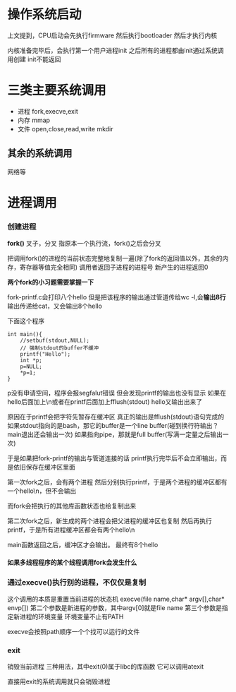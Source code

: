 # 操作系统启动
上文提到，CPU启动会先执行firmware
然后执行bootloader
然后才执行内核

内核准备完毕后，会执行第一个用户进程init
之后所有的进程都由init通过系统调用创建
init不能返回

# 三类主要系统调用 
- 进程
fork,execve,exit
- 内存
mmap
- 文件
open,close,read,write
mkdir

## 其余的系统调用
网络等

# 进程调用

### 创建进程
**fork()**
叉子，分叉
指原本一个执行流，fork()之后会分叉

把调用fork()的进程的当前状态完整地复制一遍(除了fork的返回值以外，其余的内存，寄存器等值完全相同)
调用者返回子进程的进程号
新产生的进程返回0

**两个fork的小习题需要掌握一下**


fork-printf.c会打印八个hello
但是把该程序的输出通过管道传给wc -l,会**输出8行**
输出传递给cat，又会输出8个hello

下面这个程序
```
int main(){
    //setbuf(stdout,NULL);
    // 强制stdout的buffer不缓冲
    printf("Hello");
    int *p;
    p=NULL;
    *p=1;
}
```
p没有申请空间，程序会报segfalut错误
但会发现printf的输出也没有显示
如果在hello后面加上\n或者在printf后面加上fflush(stdout)
hello又输出出来了

原因在于printf会把字符先暂存在缓冲区
真正的输出是fflush(stdout)语句完成的
如果stdout指向的是bash，那它的buffer是一个line buffer(碰到换行符输出？main退出还会输出一次)
如果指向pipe，那就是full buffer(写满一定量之后输出一次)

于是如果把fork-printf的输出与管道连接的话
printf执行完毕后不会立即输出，而是依旧保存在缓冲区里面

第一次fork之后，会有两个进程
然后分别执行printf，于是两个进程的缓冲区都有一个hello\n，但不会输出

而fork会把执行的其他库函数状态也给复制出来

第二次fork之后，新生成的两个进程会把父进程的缓冲区也复制
然后再执行printf，于是所有进程缓冲区都会有两个hello\n

main函数返回之后，缓冲区才会输出。
最终有8个hello


#### 如果多线程程序的某个线程调用fork会发生什么

### 通过execve()执行别的进程，不仅仅是复制
这个调用的本质是重置当前进程的状态机
execve(file name,char* argv[],char* envp[])
第二个参数是新进程的参数，其中argv[0]就是file name
第三个参数是指定新进程的环境变量
环境变量不止有PATH

execve会按照path顺序一个个找可以运行的文件

### exit
销毁当前进程
三种用法，其中exit(0)属于libc的库函数
它可以调用atexit

直接用exit的系统调用就只会销毁进程


